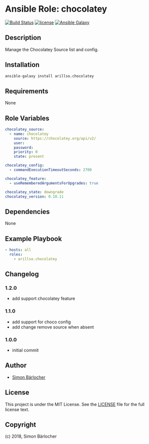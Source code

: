 # Ansible Role: chocolatey

[![Build Status](https://travis-ci.org/arillso/ansible.chocolatey.svg?branch=master)](https://travis-ci.org/arillso/ansible.chocolatey) [![license](https://img.shields.io/github/license/mashape/apistatus.svg)](https://sbaerlo.ch/licence) [![Ansible Galaxy](http://img.shields.io/badge/ansible--galaxy-chocolatey-blue.svg)](https://galaxy.ansible.com/arillso/chocolatey)

## Description

Manage the Chocolatey Source list and config.

## Installation

```bash
ansible-galaxy install arillso.chocolatey
```

## Requirements

None

## Role Variables

```yml
chocolatey_source:
  - name: chocolatey
    source: https://chocolatey.org/api/v2/
    user:
    password:
    priority: 0
    state: present
```

```yml
chocolatey_config:
  - commandExecutionTimeoutSeconds: 2700
```

```yml
chocolatey_feature:
  - useRememberedArgumentsForUpgrades: true
```

```yml
chocolatey_state: downgrade
chocolatey_version: 0.10.11
```

## Dependencies

None

## Example Playbook

```yml
- hosts: all
  roles:
    - arillso.chocolatey
```

## Changelog

### 1.2.0

- add support chocolatey feature

### 1.1.0

- add support for choco config
- add change remove source when absent

### 1.0.0

- initial commit

## Author

- [Simon Bärlocher](https://sbaerlocher.ch)

## License

This project is under the MIT License. See the [LICENSE](https://sbaerlo.ch/licence) file for the full license text.

## Copyright

(c) 2018, Simon Bärlocher
